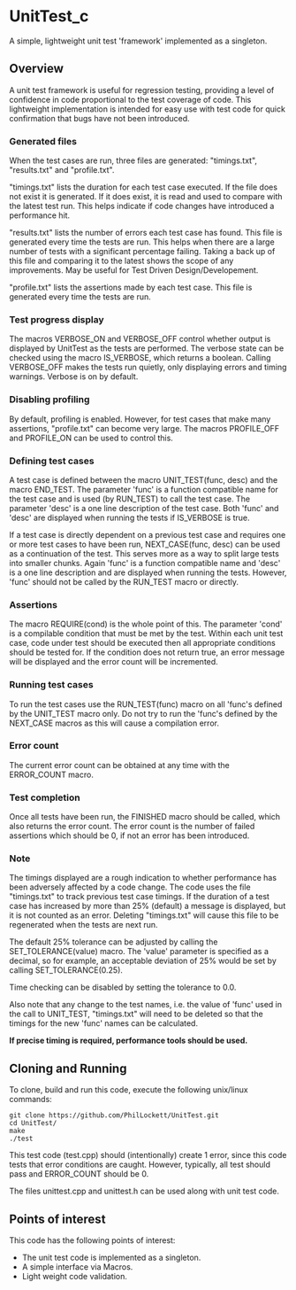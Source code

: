 # UnitTest_c
A simple, lightweight unit test 'framework' implemented as a singleton.

## Overview
A unit test framework is useful for regression testing, providing a level of
confidence in code proportional to the test coverage of code. This lightweight
implementation is intended for easy use with test code for quick confirmation
that bugs have not been introduced.

### Generated files
When the test cases are run, three files are generated: "timings.txt", 
"results.txt" and "profile.txt".

"timings.txt" lists the duration for each test case executed. If the file does
not exist it is generated. If it does exist, it is read and used to compare
with the latest test run. This helps indicate if code changes have introduced
a performance hit.

"results.txt" lists the number of errors each test case has found. This file
is generated every time the tests are run. This helps when there are a large
number of tests with a significant percentage failing. Taking a back up of this
file and comparing it to the latest shows the scope of any improvements. May be
useful for Test Driven Design/Developement.

"profile.txt" lists the assertions made by each test case. This file is
generated every time the tests are run.

### Test progress display
The macros VERBOSE_ON and VERBOSE_OFF control whether output is displayed by
UnitTest as the tests are performed. The verbose state can be checked using
the macro IS_VERBOSE, which returns a boolean. Calling VERBOSE_OFF makes the
tests run quietly, only displaying errors and timing warnings. Verbose is on
by default.

### Disabling profiling
By default, profiling is enabled. However, for test cases that make many
assertions, "profile.txt" can become very large. The macros PROFILE_OFF and
PROFILE_ON can be used to control this.

### Defining test cases
A test case is defined between the macro UNIT_TEST(func, desc) and the macro
END_TEST. The parameter 'func' is a function compatible name for the test case
and is used (by RUN_TEST) to call the test case. The parameter 'desc' is a one
line description of the test case. Both 'func' and 'desc' are displayed when
running the tests if IS_VERBOSE is true.

If a test case is directly dependent on a previous test case and requires one
or more test cases to have been run, NEXT_CASE(func, desc) can be used as a
continuation of the test. This serves more as a way to split large tests into
smaller chunks. Again 'func' is a function compatible name and 'desc' is a one
line description and are displayed when running the tests. However, 'func' 
should not be called by the RUN_TEST macro or directly.

### Assertions
The macro REQUIRE(cond) is the whole point of this. The parameter 'cond' is
a compilable condition that must be met by the test. Within each unit test
case, code under test should be executed then all appropriate conditions 
should be tested for. If the condition does not return true, an error message
will be displayed and the error count will be incremented.

### Running test cases
To run the test cases use the RUN_TEST(func) macro on all 'func's defined by
the UNIT_TEST macro only. Do not try to run the 'func's defined by the 
NEXT_CASE macros as this will cause a compilation error.

### Error count
The current error count can be obtained at any time with the ERROR_COUNT macro.

### Test completion
Once all tests have been run, the FINISHED macro should be called, which also
returns the error count. The error count is the number of failed assertions 
which should be 0, if not an error has been introduced.

### Note
The timings displayed are a rough indication to whether performance has been
adversely affected by a code change. The code uses the file "timings.txt" to
track previous test case timings. If the duration of a test case has increased
by more than 25% (default) a message is displayed, but it is not counted as an
error. Deleting "timings.txt" will cause this file to be regenerated when the
tests are next run.

The default 25% tolerance can be adjusted by calling the SET_TOLERANCE(value)
macro. The 'value' parameter is specified as a decimal, so for example, an
acceptable deviation of 25% would be set by calling SET_TOLERANCE(0.25).

Time checking can be disabled by setting the tolerance to 0.0.

Also note that any change to the test names, i.e. the value of 'func' used in
the call to UNIT_TEST, "timings.txt" will need to be deleted so that the
timings for the new 'func' names can be calculated.

**If precise timing is required, performance tools should be used.**

## Cloning and Running
To clone, build and run this code, execute the following unix/linux commands:

    git clone https://github.com/PhilLockett/UnitTest.git
    cd UnitTest/
    make
    ./test

This test code (test.cpp) should (intentionally) create 1 error, since this
code tests that error conditions are caught. However, typically, all test
should pass and ERROR_COUNT should be 0.

The files unittest.cpp and unittest.h can be used along with unit test code.

## Points of interest
This code has the following points of interest:

  * The unit test code is implemented as a singleton.
  * A simple interface via Macros.
  * Light weight code validation.
